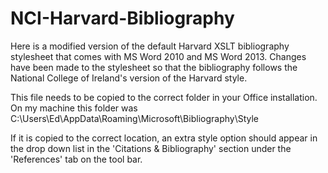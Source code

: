 NCI-Harvard-Bibliography
========================

Here is a modified version of the default Harvard XSLT bibliography stylesheet that comes with MS Word 2010 and MS Word 2013.
Changes have been made to the stylesheet so that the bibliography follows the National College of Ireland's version of the Harvard style.
 
This file needs to be copied to the correct folder in your Office installation.  On my machine this folder was
C:\Users\Ed\AppData\Roaming\Microsoft\Bibliography\Style
 
If it is copied to the correct location, an extra style option should appear in the drop down list in the 'Citations & Bibliography' section under the 'References' tab on the tool bar.

